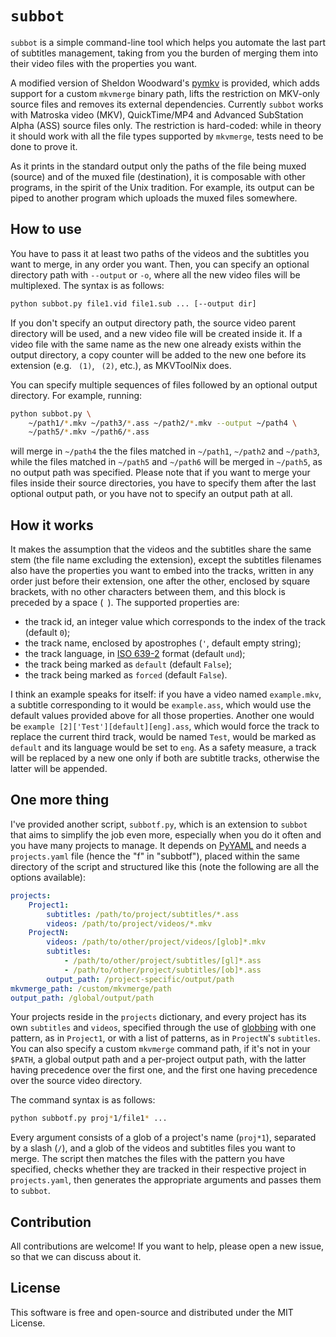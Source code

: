 # `subbot`

`subbot` is a simple command-line tool which helps you automate the last part of subtitles management, taking from you the burden of merging them into their video files with the properties you want.

A modified version of Sheldon Woodward's [pymkv](https://github.com/sheldonkwoodward/pymkv) is provided, which adds support for a custom `mkvmerge` binary path, lifts the restriction on MKV-only source files and removes its external dependencies. Currently `subbot` works with Matroska video (MKV), QuickTime/MP4 and Advanced SubStation Alpha (ASS) source files only. The restriction is hard-coded: while in theory it should work with all the file types supported by `mkvmerge`, tests need to be done to prove it.

As it prints in the standard output only the paths of the file being muxed (source) and of the muxed file (destination), it is composable with other programs, in the spirit of the Unix tradition. For example, its output can be piped to another program which uploads the muxed files somewhere.

## How to use

You have to pass it at least two paths of the videos and the subtitles you want to merge, in any order you want. Then, you can specify an optional directory path with `--output` or `-o`, where all the new video files will be multiplexed. The syntax is as follows:

```sh
python subbot.py file1.vid file1.sub ... [--output dir]
```

If you don't specify an output directory path, the source video parent directory will be used, and a new video file will be created inside it. If a video file with the same name as the new one already exists within the output directory, a copy counter will be added to the new one before its extension (e.g. ` (1)`, ` (2)`, etc.), as MKVToolNix does.

You can specify multiple sequences of files followed by an optional output directory. For example, running:

```sh
python subbot.py \
    ~/path1/*.mkv ~/path3/*.ass ~/path2/*.mkv --output ~/path4 \
    ~/path5/*.mkv ~/path6/*.ass
```

will merge in `~/path4` the the files matched in `~/path1`, `~/path2` and `~/path3`, while the files matched in `~/path5` and `~/path6` will be merged in `~/path5`, as no output path was specified. Please note that if you want to merge your files inside their source directories, you have to specify them after the last optional output path, or you have not to specify an output path at all.

## How it works

It makes the assumption that the videos and the subtitles share the same stem (the file name excluding the extension), except the subtitles filenames also have the properties you want to embed into the tracks, written in any order just before their extension, one after the other, enclosed by square brackets, with no other characters between them, and this block is preceded by a space (` `). The supported properties are:

* the track id, an integer value which corresponds to the index of the track (default `0`);
* the track name, enclosed by apostrophes (`'`, default empty string);
* the track language, in [ISO 639-2](https://en.wikipedia.org/wiki/ISO_639-2) format (default `und`);
* the track being marked as `default` (default `False`);
* the track being marked as `forced` (default `False`).

I think an example speaks for itself: if you have a video named `example.mkv`, a subtitle corresponding to it would be `example.ass`, which would use the default values provided above for all those properties. Another one would be `example [2]['Test'][default][eng].ass`, which would force the track to replace the current third track, would be named `Test`, would be marked as `default` and its language would be set to `eng`. As a safety measure, a track will be replaced by a new one only if both are subtitle tracks, otherwise the latter will be appended.

## One more thing

I've provided another script, `subbotf.py`, which is an extension to `subbot` that aims to simplify the job even more, especially when you do it often and you have many projects to manage. It depends on [PyYAML](https://pypi.org/project/PyYAML/) and needs a `projects.yaml` file (hence the "f" in "subbotf"), placed within the same directory of the script and structured like this (note the following are all the options available):

```yaml
projects:
    Project1:
        subtitles: /path/to/project/subtitles/*.ass
        videos: /path/to/project/videos/*.mkv
    ProjectN:
        videos: /path/to/other/project/videos/[glob]*.mkv
        subtitles:
            - /path/to/other/project/subtitles/[gl]*.ass
            - /path/to/other/project/subtitles/[ob]*.ass
        output_path: /project-specific/output/path
mkvmerge_path: /custom/mkvmerge/path
output_path: /global/output/path
```

Your projects reside in the `projects` dictionary, and every project has its own `subtitles` and `videos`, specified through the use of [globbing](https://en.wikipedia.org/wiki/Glob_(programming)) with one pattern, as in `Project1`, or with a list of patterns, as in `ProjectN`'s `subtitles`. You can also specify a custom `mkvmerge` command path, if it's not in your `$PATH`, a global output path and a per-project output path, with the latter having precedence over the first one, and the first one having precedence over the source video directory.

The command syntax is as follows:

```sh
python subbotf.py proj*1/file1* ...
```

Every argument consists of a glob of a project's name (`proj*1`), separated by a slash (`/`), and a glob of the videos and subtitles files you want to merge. The script then matches the files with the pattern you have specified, checks whether they are tracked in their respective project in `projects.yaml`, then generates the appropriate arguments and passes them to `subbot`.

## Contribution

All contributions are welcome! If you want to help, please open a new issue, so that we can discuss about it.

## License
This software is free and open-source and distributed under the MIT License.
